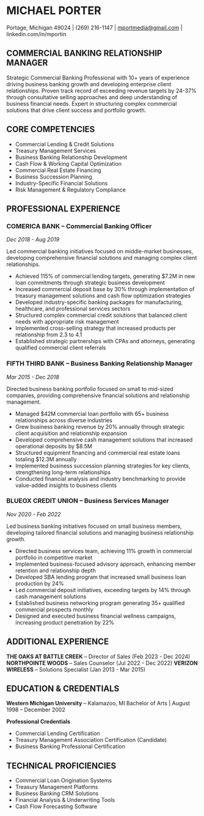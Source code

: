 # MICHAEL PORTER
Portage, Michigan 49024 | (269) 216-1147 | mportmedia@gmail.com | linkedin.com/in/mportin

## COMMERCIAL BANKING RELATIONSHIP MANAGER
Strategic Commercial Banking Professional with 10+ years of experience driving business banking growth and developing enterprise client relationships. Proven track record of exceeding revenue targets by 24-37% through consultative selling approaches and deep understanding of business financial needs. Expert in structuring complex commercial solutions that drive client success and portfolio growth.

## CORE COMPETENCIES
- Commercial Lending & Credit Solutions
- Treasury Management Services
- Business Banking Relationship Development
- Cash Flow & Working Capital Optimization
- Commercial Real Estate Financing
- Business Succession Planning
- Industry-Specific Financial Solutions
- Risk Management & Regulatory Compliance

## PROFESSIONAL EXPERIENCE

### COMERICA BANK – Commercial Banking Officer
*Dec 2018 - Aug 2019*

Led commercial banking initiatives focused on middle-market businesses, developing comprehensive financial solutions and managing complex client relationships.

- Achieved 115% of commercial lending targets, generating $7.2M in new loan commitments through strategic business development
- Increased commercial deposit base by 30% through implementation of treasury management solutions and cash flow optimization strategies
- Developed industry-specific banking packages for manufacturing, healthcare, and professional services sectors
- Structured complex commercial credit solutions that balanced client needs with appropriate risk management
- Implemented cross-selling strategy that increased products per relationship from 2.3 to 4.1
- Established strategic partnerships with CPAs and attorneys, generating qualified commercial client referrals

### FIFTH THIRD BANK – Business Banking Relationship Manager
*Mar 2015 - Dec 2018*

Directed business banking portfolio focused on small to mid-sized companies, providing comprehensive financial solutions and relationship management.

- Managed $42M commercial loan portfolio with 65+ business relationships across diverse industries
- Grew business banking revenue by 20% annually through strategic client acquisition and relationship expansion
- Developed comprehensive cash management solutions that increased operational deposits by $8.5M
- Structured equipment financing and commercial real estate loans totaling $12.3M annually
- Implemented business succession planning strategies for key clients, strengthening long-term relationships
- Conducted financial analysis and industry benchmarking to provide value-added insights to business clients

### BLUEOX CREDIT UNION – Business Services Manager
*Nov 2020 - Feb 2022*

Led business banking initiatives focused on small business members, developing tailored financial solutions and managing business relationship growth.

- Directed business services team, achieving 11% growth in commercial portfolio in competitive market
- Implemented business-focused advisory approach, enhancing member retention and relationship depth
- Developed SBA lending program that increased small business loan production by 24%
- Led commercial deposit initiatives, exceeding targets by 14% through cash management solutions
- Established business networking program generating 35+ qualified commercial prospects monthly
- Designed and executed business financial wellness campaigns, increasing product penetration by 22%

## ADDITIONAL EXPERIENCE

**THE OAKS AT BATTLE CREEK** – Director of Sales (Feb 2023 - Dec 2024)
**NORTHPOINTE WOODS** – Sales Counselor (Jul 2022 - Dec 2022)
**VERIZON WIRELESS** – Solutions Specialist (Jan 2013 - Mar 2015)

## EDUCATION & CREDENTIALS

**Western Michigan University** – Kalamazoo, MI
Bachelor of Arts | August 1998 – December 2002

**Professional Credentials**
- Commercial Lending Certification
- Treasury Management Association Certification (Candidate)
- Business Banking Professional Certification

## TECHNICAL PROFICIENCIES
- Commercial Loan Origination Systems
- Treasury Management Platforms
- Business Banking CRM Solutions
- Financial Analysis & Underwriting Tools
- Cash Flow Forecasting Software
